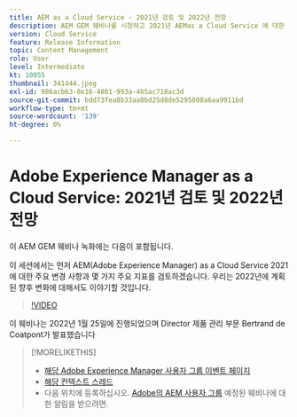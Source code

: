 ```yaml
---
title: AEM as a Cloud Service - 2021년 검토 및 2022년 전망
description: AEM GEM 웨비나를 시청하고 2021년 AEMas a Cloud Service 에 대한 리뷰를 확인하십시오. 2022년에 제공할 기능에 대한 개요도 살펴보십시오.
version: Cloud Service
feature: Release Information
topic: Content Management
role: User
level: Intermediate
kt: 10055
thumbnail: 341444.jpeg
exl-id: 986acb63-8e16-4801-993a-4b5ac718ac3d
source-git-commit: bdd73fea8b33aa0bd25d8de5295808a6aa9911bd
workflow-type: tm+mt
source-wordcount: '139'
ht-degree: 0%

---
```


# Adobe Experience Manager as a Cloud Service: 2021년 검토 및 2022년 전망

이 AEM GEM 웨비나 녹화에는 다음이 포함됩니다.

이 세션에서는 먼저 AEM(Adobe Experience Manager) as a Cloud Service 2021에 대한 주요 변경 사항과 몇 가지 주요 지표를 검토하겠습니다. 우리는 2022년에 계획된 향후 변화에 대해서도 이야기할 것입니다.

>[!VIDEO](https://video.tv.adobe.com/v/341444/?quality=12&learn=on)

이 웨비나는 2022년 1월 25일에 진행되었으며 Director 제품 관리 부문 Bertrand de Coatpont가 발표했습니다

>[!MORELIKETHIS]
>
>* [해당 Adobe Experience Manager 사용자 그룹 이벤트 페이지](https://aem-augs.adobe.com/events/details/adobe-experience-manager-aem-learning-chapter-presents-aem-gems-adobe-experience-manager-as-a-cloud-service-2021-review-and-2022-outlook/)
>* [해당 컨텍스트 스레드](https://adobe.ly/3rqbSOz)
>* 다음 위치에 등록하십시오. [Adobe의 AEM 사용자 그룹](https://aem-augs.adobe.com/) 예정된 웨비나에 대한 알림을 받으려면.

